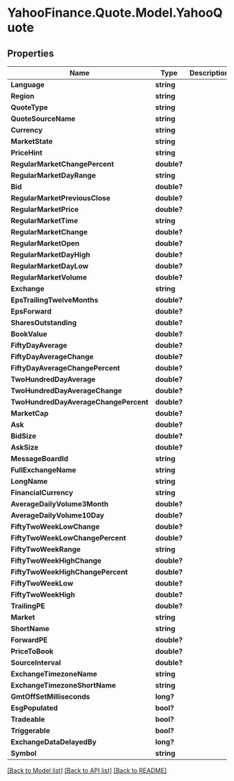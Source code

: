 # YahooFinance.Quote.Model.YahooQuote
## Properties

Name | Type | Description | Notes
------------ | ------------- | ------------- | -------------
**Language** | **string** |  | [optional] 
**Region** | **string** |  | [optional] 
**QuoteType** | **string** |  | [optional] 
**QuoteSourceName** | **string** |  | [optional] 
**Currency** | **string** |  | [optional] 
**MarketState** | **string** |  | [optional] 
**PriceHint** | **string** |  | [optional] 
**RegularMarketChangePercent** | **double?** |  | [optional] 
**RegularMarketDayRange** | **string** |  | [optional] 
**Bid** | **double?** |  | [optional] 
**RegularMarketPreviousClose** | **double?** |  | [optional] 
**RegularMarketPrice** | **double?** |  | [optional] 
**RegularMarketTime** | **string** |  | [optional] 
**RegularMarketChange** | **double?** |  | [optional] 
**RegularMarketOpen** | **double?** |  | [optional] 
**RegularMarketDayHigh** | **double?** |  | [optional] 
**RegularMarketDayLow** | **double?** |  | [optional] 
**RegularMarketVolume** | **double?** |  | [optional] 
**Exchange** | **string** |  | [optional] 
**EpsTrailingTwelveMonths** | **double?** |  | [optional] 
**EpsForward** | **double?** |  | [optional] 
**SharesOutstanding** | **double?** |  | [optional] 
**BookValue** | **double?** |  | [optional] 
**FiftyDayAverage** | **double?** |  | [optional] 
**FiftyDayAverageChange** | **double?** |  | [optional] 
**FiftyDayAverageChangePercent** | **double?** |  | [optional] 
**TwoHundredDayAverage** | **double?** |  | [optional] 
**TwoHundredDayAverageChange** | **double?** |  | [optional] 
**TwoHundredDayAverageChangePercent** | **double?** |  | [optional] 
**MarketCap** | **double?** |  | [optional] 
**Ask** | **double?** |  | [optional] 
**BidSize** | **double?** |  | [optional] 
**AskSize** | **double?** |  | [optional] 
**MessageBoardId** | **string** |  | [optional] 
**FullExchangeName** | **string** |  | [optional] 
**LongName** | **string** |  | [optional] 
**FinancialCurrency** | **string** |  | [optional] 
**AverageDailyVolume3Month** | **double?** |  | [optional] 
**AverageDailyVolume10Day** | **double?** |  | [optional] 
**FiftyTwoWeekLowChange** | **double?** |  | [optional] 
**FiftyTwoWeekLowChangePercent** | **double?** |  | [optional] 
**FiftyTwoWeekRange** | **string** |  | [optional] 
**FiftyTwoWeekHighChange** | **double?** |  | [optional] 
**FiftyTwoWeekHighChangePercent** | **double?** |  | [optional] 
**FiftyTwoWeekLow** | **double?** |  | [optional] 
**FiftyTwoWeekHigh** | **double?** |  | [optional] 
**TrailingPE** | **double?** |  | [optional] 
**Market** | **string** |  | [optional] 
**ShortName** | **string** |  | [optional] 
**ForwardPE** | **double?** |  | [optional] 
**PriceToBook** | **double?** |  | [optional] 
**SourceInterval** | **double?** |  | [optional] 
**ExchangeTimezoneName** | **string** |  | [optional] 
**ExchangeTimezoneShortName** | **string** |  | [optional] 
**GmtOffSetMilliseconds** | **long?** |  | [optional] 
**EsgPopulated** | **bool?** |  | [optional] 
**Tradeable** | **bool?** |  | [optional] 
**Triggerable** | **bool?** |  | [optional] 
**ExchangeDataDelayedBy** | **long?** |  | [optional] 
**Symbol** | **string** |  | [optional] 

[[Back to Model list]](../README.md#documentation-for-models) [[Back to API list]](../README.md#documentation-for-api-endpoints) [[Back to README]](../README.md)

